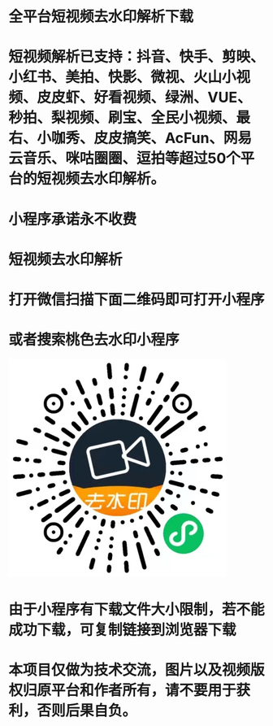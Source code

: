 # 全平台短视频去水印解析下载


# 短视频解析已支持：抖音、快手、剪映、小红书、美拍、快影、微视、火山小视频、皮皮虾、好看视频、绿洲、VUE、秒拍、梨视频、刷宝、全民小视频、最右、小咖秀、皮皮搞笑、AcFun、网易云音乐、咪咕圈圈、逗拍等超过50个平台的短视频去水印解析。




# 小程序承诺永不收费


# 短视频去水印解析
# 打开微信扫描下面二维码即可打开小程序
# 或者搜索桃色去水印小程序

![Image text](https://github.com/cc-rich888/duanshipinjiexi/blob/main/xiaochengxu.jpg)

# 由于小程序有下载文件大小限制，若不能成功下载，可复制链接到浏览器下载
# 本项目仅做为技术交流，图片以及视频版权归原平台和作者所有，请不要用于获利，否则后果自负。
